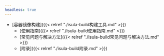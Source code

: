 ```yaml
---
headless: true
---
```


- [容器镜像构建]({{< relref "./isula-build构建工具.md" >}})
    - [使用指南]({{< relref "./isula-build使用指南.md" >}})
    - [常见问题与解决方法]({{< relref "./isula-build常见问题与解决方法.md" >}})
    - [附录]({{< relref "./isula-build附录.md" >}})
